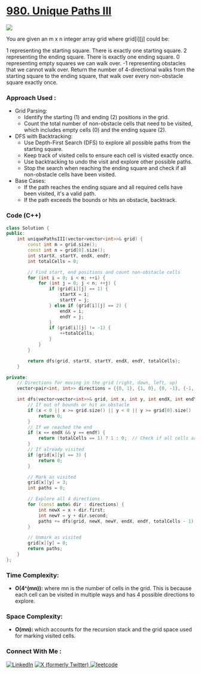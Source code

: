 # [980. Unique Paths III](https://leetcode.com/problems/unique-paths-iii/description/)

![](https://badgen.net/badge/Level/Hard/red)

You are given an m x n integer array grid where grid[i][j] could be:

1 representing the starting square. There is exactly one starting square.
2 representing the ending square. There is exactly one ending square.
0 representing empty squares we can walk over.
-1 representing obstacles that we cannot walk over.
Return the number of 4-directional walks from the starting square to the ending square, that walk over every non-obstacle square exactly once.

### Approach Used :

-   Grid Parsing:
    -   Identify the starting (1) and ending (2) positions in the grid.
    -   Count the total number of non-obstacle cells that need to be visited, which includes empty cells (0) and the ending square (2).
-   DFS with Backtracking:
    -   Use Depth-First Search (DFS) to explore all possible paths from the starting square.
    -   Keep track of visited cells to ensure each cell is visited exactly once.
    -   Use backtracking to undo the visit and explore other possible paths.
    -   Stop the search when reaching the ending square and check if all non-obstacle cells have been visited.
-   Base Cases:
    -   If the path reaches the ending square and all required cells have been visited, it's a valid path.
    -   If the path exceeds the bounds or hits an obstacle, backtrack.

### Code (C++)

```cpp
class Solution {
public:
    int uniquePathsIII(vector<vector<int>>& grid) {
        const int m = grid.size();
        const int n = grid[0].size();
        int startX, startY, endX, endY;
        int totalCells = 0;

        // Find start, end positions and count non-obstacle cells
        for (int i = 0; i < m; ++i) {
            for (int j = 0; j < n; ++j) {
                if (grid[i][j] == 1) {
                    startX = i;
                    startY = j;
                } else if (grid[i][j] == 2) {
                    endX = i;
                    endY = j;
                }
                if (grid[i][j] != -1) {
                    ++totalCells;
                }
            }
        }

        return dfs(grid, startX, startY, endX, endY, totalCells);
    }

private:
    // Directions for moving in the grid (right, down, left, up)
    vector<pair<int, int>> directions = {{0, 1}, {1, 0}, {0, -1}, {-1, 0}};

    int dfs(vector<vector<int>>& grid, int x, int y, int endX, int endY, int totalCells) {
        // If out of bounds or hit an obstacle
        if (x < 0 || x >= grid.size() || y < 0 || y >= grid[0].size() || grid[x][y] == -1) {
            return 0;
        }
        // If we reached the end
        if (x == endX && y == endY) {
            return (totalCells == 1) ? 1 : 0;  // Check if all cells are visited
        }
        // If already visited
        if (grid[x][y] == 3) {
            return 0;
        }

        // Mark as visited
        grid[x][y] = 3;
        int paths = 0;

        // Explore all 4 directions
        for (const auto& dir : directions) {
            int newX = x + dir.first;
            int newY = y + dir.second;
            paths += dfs(grid, newX, newY, endX, endY, totalCells - 1);
        }

        // Unmark as visited
        grid[x][y] = 0;
        return paths;
    }
};

```

### Time Complexity:
- **O(4^(mn)):** where mn is the number of cells in the grid. This is because each cell can be visited in multiple ways and has 4 possible directions to explore.

### Space Complexity:
- **O(mn):** which accounts for the recursion stack and the grid space used for marking visited cells.


### Connect With Me : 

<a href="https://www.linkedin.com/in/shivam-ray-b4306524a/" target="_blank"><img src="https://img.shields.io/badge/LinkedIn-0077B5?style=for-the-badge&logo=linkedin&logoColor=white" alt="LinkedIn"></a>
<a href="https://x.com/rai_shivam11/" target="_blank"><img src="https://img.shields.io/badge/Twitter-1DA1F2?style=for-the-badge&logo=twitter&logoColor=white" alt="X (formerly Twitter)">
</a>
<a href="https://leetcode.com/u/shrunited0702/" target="_blank"><img src="https://img.shields.io/badge/LeetCode-000000?style=for-the-badge&logo=LeetCode&logoColor=#d16c06" alt="leetcode">
</a>